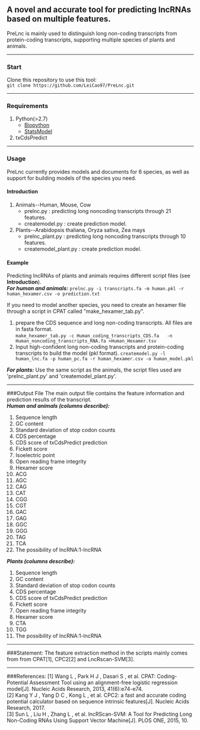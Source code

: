 ## A novel and accurate tool for predicting lncRNAs based on multiple features. 
PreLnc is mainly used to distinguish long non-coding transcripts from protein-coding transcripts, supporting multiple species of plants and animals.  

---
### Start
Clone this repository to use this tool:  
`git clone https://github.com/LeiCao97/PreLnc.git`  

---
### Requirements  
1. Python(>2.7) 
    * [Biopython](https://biopython.org)   
    * [StatsModel](http://www.statsmodels.org/stable/index.html)  
2. txCdsPredict  

--- 
### Usage
PreLnc currently provides models and documents for 6 species, as well as support for building models of the species you need. 
#### Introduction  
1. Animals--Human, Mouse, Cow
	- prelnc.py : predicting long noncoding transcripts through 21 features.  
	- createmodel.py : create prediction model. 
2. Plants--Arabidopsis thaliana, Oryza sativa, Zea mays  
	- prelnc\_plant.py : predicting long noncoding transcripts through 10 features.
	- createmodel\_plant.py :  create prediction model.

#### Example  
Predicting lncRNAs of plants and animals requires different script files (see **Introduction**).  
***For human and animals:***
`prelnc.py -i transcripts.fa -m human.pkl -r human_hexamer.csv -o prediction.txt`

If you need to model another species, you need to create an hexamer file through a script in CPAT called "make\_hexamer\_tab.py".  
1. prepare the CDS sequence and long non-coding transcripts. All files are in fasta format.   
`make_hexamer_tab.py -c Human_coding_transcripts_CDS.fa   -n Human_noncoding_transcripts_RNA.fa >Human_Hexamer.tsv`
2. Input high-confident long non-coding transcripts and protein-coding transcripts to build the model (pkl format).
`createmodel.py -l human_lnc.fa -p human_pc.fa -r human_hexamer.csv -o human_model.pkl`

***For plants:***
Use the same script as the animals, the script files used are 'prelnc\_plant.py' and 'createmodel\_plant.py'.

--- 
###Output File 
The main output file contains the feature information and prediction results of the transcript.  
***Human and animals (columns describe):***  
1. Sequence length  
2. GC content  
3. Standard deviation of stop codon counts    
4. CDS percentage   
5. CDS score of txCdsPredict prediction  
6. Fickett score  
7. Isoelectric point    
8. Open reading frame integrity  
9. Hexamer score  
10. ACG  
11. AGC  
12. CAG  
13. CAT    
14. CGG   
15. CGT  
16. GAC  
17. GAG    
18. GGC  
19. GGG  
20. TAG  
21. TCA   
22. The possibility of lncRNA:1-lncRNA 

***Plants (columns describe):***  
1. Sequence length  
2. GC content  
3. Standard deviation of stop codon counts    
4. CDS percentage   
5. CDS score of txCdsPredict prediction  
6. Fickett score     
7. Open reading frame integrity  
8. Hexamer score  
9. CTA  
10. TGG   
11. The possibility of lncRNA:1-lncRNA

---
###Statement: 
The feature extraction method in the scripts mainly comes from from CPAT[1], CPC2[2] and LncRscan-SVM[3].

---
###References:
[1] Wang L , Park H J , Dasari S , et al. CPAT: Coding-Potential Assessment Tool using an alignment-free logistic regression model[J]. Nucleic Acids Research, 2013, 41(6):e74-e74.  
[2] Kang Y J , Yang D C , Kong L , et al. CPC2: a fast and accurate coding potential calculator based on sequence intrinsic features[J]. Nucleic Acids Research, 2017.  
[3] Sun L , Liu H , Zhang L , et al. lncRScan-SVM: A Tool for Predicting Long Non-Coding RNAs Using Support Vector Machine[J]. PLOS ONE, 2015, 10.






